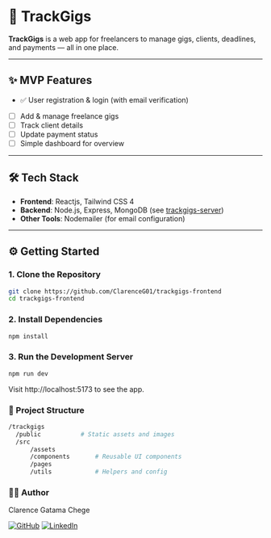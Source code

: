 # 🚀 TrackGigs

**TrackGigs** is a web app for freelancers to manage gigs, clients, deadlines, and payments — all in one place.

---

## ✨ MVP Features

- ✅ User registration & login (with email verification)
-  [ ] Add & manage freelance gigs
-  [ ] Track client details
-  [ ] Update payment status
-  [ ] Simple dashboard for overview

---

## 🛠 Tech Stack

- **Frontend**: Reactjs, Tailwind CSS 4
- **Backend**: Node.js, Express, MongoDB (see [trackgigs-server](https://github.com/clarenceG01/trackgigs-server))
- **Other Tools**: Nodemailer (for email configuration)

---

## ⚙️ Getting Started

### 1. Clone the Repository

```bash
git clone https://github.com/ClarenceG01/trackgigs-frontend
cd trackgigs-frontend
```
### 2. Install Dependencies
```bash
npm install
```

### 3. Run the Development Server
```bash
npm run dev
```
Visit http://localhost:5173 to see the app.

### 📁 Project Structure
```bash
/trackgigs
  /public           # Static assets and images
  /src
      /assets
      /components       # Reusable UI components
      /pages          
      /utils            # Helpers and config
```
### 🧑‍💻 Author
Clarence Gatama Chege


[![GitHub](https://img.shields.io/badge/GitHub-181717?style=for-the-badge&logo=github&logoColor=white)](https://github.com/clarenceG01)
[![LinkedIn](https://img.shields.io/badge/LinkedIn-0A66C2?style=for-the-badge&logo=linkedin&logoColor=white)](https://www.linkedin.com/in/clarencegatamachege/)
